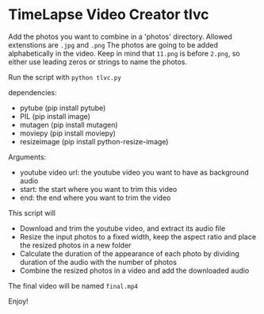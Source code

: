# TimeLapse Video Creator tlvc

Add the photos you want to combine in a 'photos' directory. Allowed extenstions are `.jpg` and `.png`
The photos are going to be added alphabetically in the video.
Keep in mind that `11.png` is before `2.png`, so either use leading zeros or strings to name the photos.

Run the script with `python tlvc.py`

dependencies:
* pytube (pip install pytube)
* PIL (pip install image)
* mutagen (pip install mutagen)
* moviepy (pip install moviepy)
* resizeimage (pip install python-resize-image)

Arguments:
  * youtube video url: the youtube video you want to have as background audio
  * start: the start where you want to trim this video
  * end: the end where you want to trim the video
  
This script will
  * Download and trim the youtube video, and extract its audio file
  * Resize the input photos to a fixed width, keep the aspect ratio and place the resized photos in a new folder
  * Calculate the duration of the appearance of each photo by dividing duration of the audio with the number of photos
  * Combine the resized photos in a video and add the downloaded audio

The final video will be named `final.mp4`

Enjoy!
